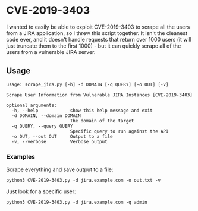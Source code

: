 # CVE-2019-3403
I wanted to easily be able to exploit CVE-2019-3403 to scrape all the users from a JIRA application, so I threw this script together. It isn't the cleanest code ever, and it doesn't handle requests that return over 1000 users (it will just truncate them to the first 1000) - but it can quickly scrape all of the users from a vulnerable JIRA server.

## Usage
```
usage: scrape_jira.py [-h] -d DOMAIN [-q QUERY] [-o OUT] [-v]

Scrape User Information from Vulnerable JIRA Instances [CVE-2019-3403]

optional arguments:
  -h, --help            show this help message and exit
  -d DOMAIN, --domain DOMAIN
                        The domain of the target
  -q QUERY, --query QUERY
                        Specific query to run against the API
  -o OUT, --out OUT     Output to a file
  -v, --verbose         Verbose output
```

### Examples
Scrape everything and save output to a file:
```
python3 CVE-2019-3403.py -d jira.example.com -o out.txt -v
```

Just look for a specific user:
```
python3 CVE-2019-3403.py -d jira.example.com -q admin
```